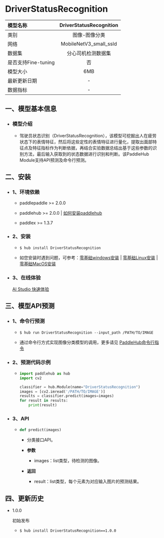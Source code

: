 # DriverStatusRecognition

|模型名称|DriverStatusRecognition|
| :--- | :---: |
|类别|图像-图像分类|
|网络|MobileNetV3_small_ssld|
|数据集|分心司机检测数据集|
|是否支持Fine-tuning|否|
|模型大小|6MB|
|最新更新日期|-|
|数据指标|-|


## 一、模型基本信息



- ### 模型介绍

  - 驾驶员状态识别（DriverStatusRecognition），该模型可挖掘出人在疲劳状态下的表情特征，然后将这些定性的表情特征进行量化，提取出面部特征点及特征指标作为判断依据，再结合实验数据总结出基于这些参数的识别方法，最后输入获取到的状态数据进行识别和判断。该PaddleHub Module支持API预测及命令行预测。

## 二、安装

- ### 1、环境依赖  

  - paddlepaddle >= 2.0.0  

  - paddlehub >= 2.0.0  | [如何安装paddlehub](../../../../docs/docs_ch/get_start/installation.rst)

  - paddlex >= 1.3.7


- ### 2、安装

  - ```shell
    $ hub install DriverStatusRecognition
    ```
  - 如您安装时遇到问题，可参考：[零基础windows安装](../../../../docs/docs_ch/get_start/windows_quickstart.md)
 | [零基础Linux安装](../../../../docs/docs_ch/get_start/linux_quickstart.md) | [零基础MacOS安装](../../../../docs/docs_ch/get_start/mac_quickstart.md)

- ### 3、在线体验
  [AI Studio 快速体验](https://aistudio.baidu.com/aistudio/projectdetail/1649513)

## 三、模型API预测

- ### 1、命令行预测

  - ```shell
    $ hub run DriverStatusRecognition --input_path /PATH/TO/IMAGE
    ```
  - 通过命令行方式实现图像分类模型的调用，更多请见 [PaddleHub命令行指令](../../../../docs/docs_ch/tutorial/cmd_usage.rst)

- ### 2、预测代码示例

  - ```python
    import paddlehub as hub
    import cv2

    classifier = hub.Module(name="DriverStatusRecognition")
    images = [cv2.imread('/PATH/TO/IMAGE')]
    results = classifier.predict(images=images)
    for result in results:
        print(result)
    ```

- ### 3、API

  - ```python
    def predict(images)
    ```
    - 分类接口API。
    - **参数**
      - images：list类型，待检测的图像。

    - **返回**
      - result：list类型，每个元素为对应输入图片的预测结果。





## 四、更新历史

* 1.0.0

  初始发布

  - ```shell
    $ hub install DriverStatusRecognition==1.0.0
    ```
